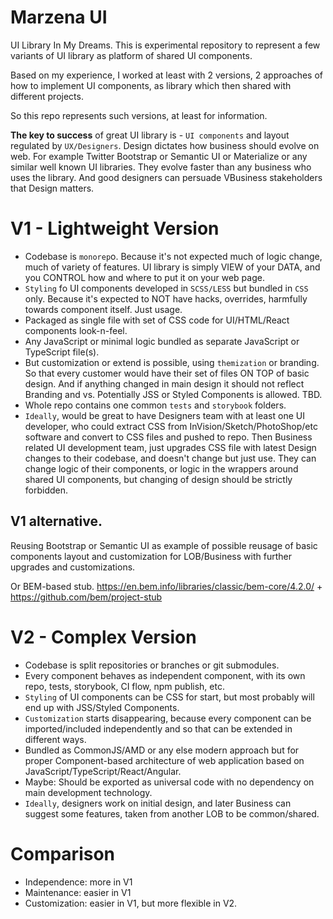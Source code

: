 Marzena UI
===

UI Library In My Dreams. This is experimental repository to represent a few variants of UI library as platform of shared UI components.

Based on my experience, I worked at least with 2 versions, 2 approaches of how to implement UI components, as library which then shared with different projects.

So this repo represents such versions, at least for information.

**The key to success** of great UI library is - `UI components` and layout regulated by `UX/Designers`. Design dictates how business should evolve on web. For example Twitter Bootstrap or Semantic UI or Materialize or any similar well known UI libraries. They evolve faster than any business who uses the library. And good designers can persuade VBusiness stakeholders that Design matters.

# V1 - Lightweight Version

- Codebase is `monorep`o. Because it's not expected much of logic change, much of variety of features. UI library is simply VIEW of your DATA, and you CONTROL how and where to put it on your web page.
- `Styling` fo UI components developed in `SCSS/LESS` but bundled in `CSS` only. Because it's expected to NOT have hacks, overrides, harmfully towards component itself. Just usage.
- Packaged as single file with set of CSS code for UI/HTML/React components look-n-feel.
- Any JavaScript or minimal logic bundled as separate JavaScript or TypeScript file(s).
- But customization or extend is possible, using `themization` or branding. So that every customer would have their set of files ON TOP of basic design. And if anything changed in main design it should not reflect Branding and vs. Potentially JSS or Styled Components is allowed. TBD.
- Whole repo contains one common `tests` and `storybook` folders.
- `Ideally`, would be great to have Designers team with at least one UI developer, who could extract CSS from InVision/Sketch/PhotoShop/etc software and convert to CSS files and pushed to repo. Then Business related UI development team, just upgrades CSS file with latest Design changes to their codebase, and doesn't change but just use. They can change logic of their components, or logic in the wrappers around shared UI components, but changing of design should be strictly forbidden.

## V1 alternative.

Reusing Bootstrap or Semantic UI as example of possible reusage of basic components layout and customization for LOB/Business with further upgrades and customizations.

Or BEM-based stub. https://en.bem.info/libraries/classic/bem-core/4.2.0/ + https://github.com/bem/project-stub


# V2 - Complex Version

- Codebase is split repositories or branches or git submodules.
- Every component behaves as independent component, with its own repo, tests, storybook, CI flow, npm publish, etc.
- `Styling` of UI components can be CSS for start, but most probably will end up with JSS/Styled Components.
- `Customization` starts disappearing, because every component can be imported/included independently and so that can be extended in different ways.
- Bundled as CommonJS/AMD or any else modern approach but for proper Component-based architecture of web application based on JavaScript/TypeScript/React/Angular.
- Maybe: Should be exported as universal code with no dependency on main development technology.
- `Ideally`, designers work on initial design, and later Business can suggest some features, taken from another LOB to be common/shared.



# Comparison

- Independence: more in V1
- Maintenance: easier in V1
- Customization: easier in V1, but more flexible in V2.
